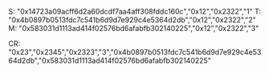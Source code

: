 S: "0x14723a09acff6d2a60dcdf7aa4aff308fddc160c","0x12","0x2322","1"
T: "0x4b0897b0513fdc7c541b6d9d7e929c4e5364d2db","0x12","0x2322","2"
M: "0x583031d1113ad414f02576bd6afabfb302140225","0x12","0x2322","3"

CR: "0x23","0x2345","0x2323","3","0x4b0897b0513fdc7c541b6d9d7e929c4e5364d2db","0x583031d1113ad414f02576bd6afabfb302140225"